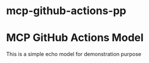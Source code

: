# mcp-github-actions-pp
# MCP GitHub Actions Model

This is a simple echo model for demonstration purpose
